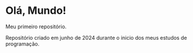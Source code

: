 # Olá, Mundo!
 Meu primeiro repositório.

 Repositório criado em junho de 2024 durante o inicio dos meus estudos de programação.
